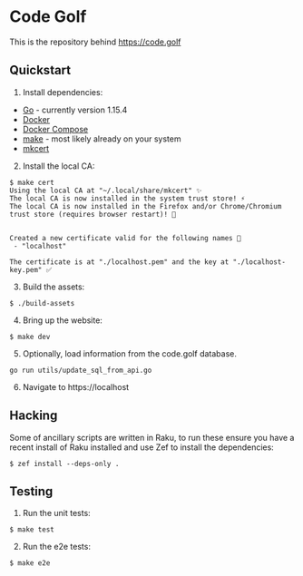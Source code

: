 # Code Golf

This is the repository behind https://code.golf

## Quickstart

1. Install dependencies:
* [Go](https://golang.org/doc/install) - currently version 1.15.4
* [Docker](https://docs.docker.com/engine/install/)
* [Docker Compose](https://docs.docker.com/compose/install/)
* [make](https://www.gnu.org/software/make/) - most likely already on your system
* [mkcert](https://github.com/FiloSottile/mkcert#installation)

2. Install the local CA:
```
$ make cert
Using the local CA at "~/.local/share/mkcert" ✨
The local CA is now installed in the system trust store! ⚡️
The local CA is now installed in the Firefox and/or Chrome/Chromium trust store (requires browser restart)! 🦊


Created a new certificate valid for the following names 📜
 - "localhost"

The certificate is at "./localhost.pem" and the key at "./localhost-key.pem" ✅
```

3. Build the assets:
```
$ ./build-assets
```

4. Bring up the website:
```
$ make dev
```

5. Optionally, load information from the code.golf database.
```
go run utils/update_sql_from_api.go
```

6. Navigate to https://localhost

## Hacking

Some of ancillary scripts are written in Raku, to run these ensure you have a
recent install of Raku installed and use Zef to install the dependencies:
```
$ zef install --deps-only .
```

## Testing

1. Run the unit tests:
```
$ make test
```

2. Run the e2e tests:
```
$ make e2e
```

